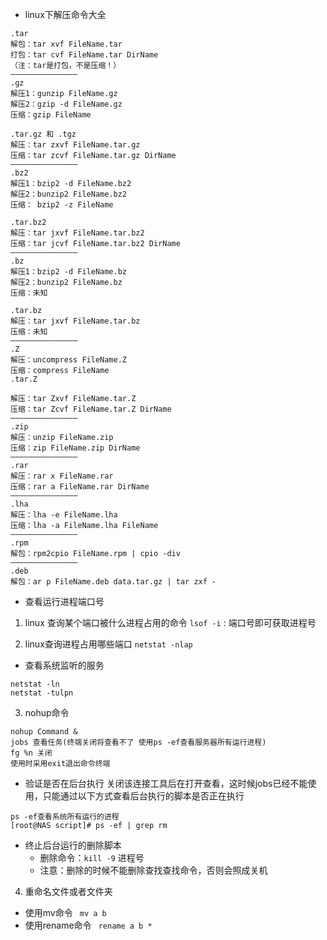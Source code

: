 * linux下解压命令大全
 ```
.tar 
解包：tar xvf FileName.tar
打包：tar cvf FileName.tar DirName
（注：tar是打包，不是压缩！）
———————————————
.gz
解压1：gunzip FileName.gz
解压2：gzip -d FileName.gz
压缩：gzip FileName

.tar.gz 和 .tgz
解压：tar zxvf FileName.tar.gz
压缩：tar zcvf FileName.tar.gz DirName
———————————————
.bz2
解压1：bzip2 -d FileName.bz2
解压2：bunzip2 FileName.bz2
压缩： bzip2 -z FileName

.tar.bz2
解压：tar jxvf FileName.tar.bz2
压缩：tar jcvf FileName.tar.bz2 DirName
———————————————
.bz
解压1：bzip2 -d FileName.bz
解压2：bunzip2 FileName.bz
压缩：未知

.tar.bz
解压：tar jxvf FileName.tar.bz
压缩：未知
———————————————
.Z
解压：uncompress FileName.Z
压缩：compress FileName
.tar.Z

解压：tar Zxvf FileName.tar.Z
压缩：tar Zcvf FileName.tar.Z DirName
———————————————
.zip
解压：unzip FileName.zip
压缩：zip FileName.zip DirName
———————————————
.rar
解压：rar x FileName.rar
压缩：rar a FileName.rar DirName
———————————————
.lha
解压：lha -e FileName.lha
压缩：lha -a FileName.lha FileName
———————————————
.rpm
解包：rpm2cpio FileName.rpm | cpio -div
———————————————
.deb
解包：ar p FileName.deb data.tar.gz | tar zxf -
```

* 查看运行进程端口号
1. linux 查询某个端口被什么进程占用的命令
```lsof -i``` : 端口号即可获取进程号

2. linux查询进程占用哪些端口
```netstat -nlap```
* 查看系统监听的服务
```
netstat -ln
netstat -tulpn
```
3. nohup命令
```
nohup Command &
jobs 查看任务(终端关闭将查看不了 使用ps -ef查看服务器所有运行进程)
fg %n 关闭
使用时采用exit退出命令终端
```
* 验证是否在后台执行
关闭该连接工具后在打开查看，这时候jobs已经不能使用，只能通过以下方式查看后台执行的脚本是否正在执行
```
ps -ef查看系统所有运行的进程
[root@NAS script]# ps -ef | grep rm
```

* 终止后台运行的删除脚本
  * 删除命令：```kill -9```  进程号
  * 注意：删除的时候不能删除查找查找命令，否则会照成关机
4. 重命名文件或者文件夹
  * 使用mv命令 ``` mv a b```
  * 使用rename命令 ``` rename a b *```